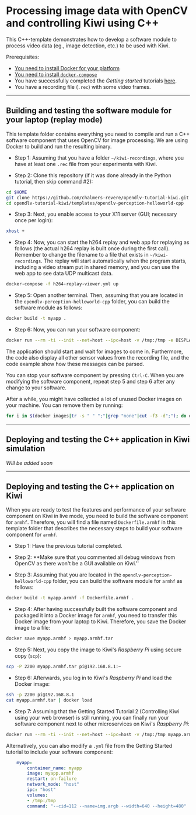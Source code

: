 # Processing image data with OpenCV and controlling Kiwi using C++

This C++-template demonstrates how to develop a software module to process video data (eg., image detection, etc.) to be used with Kiwi.

Prerequisites:
* [You need to install Docker for your platform](https://docs.docker.com/install/linux/docker-ce/debian/#install-docker-ce)
* [You need to install `docker-compose`](https://docs.docker.com/compose/install/#install-compose)
* You have successfully completed the _Getting started_ tutorials [here](https://github.com/chalmers-revere/opendlv-tutorial-kiwi/tree/master).
* You have a recording file (`.rec`) with some video frames.

---

## Building and testing the software module for your laptop (replay mode)

This template folder contains everything you need to compile and run a C++ software component that uses OpenCV for image processing. We are using Docker to build and run the resulting binary.

* Step 1: Assuming that you have a folder `~/kiwi-recordings`, where you have at least one `.rec` file from your experiments with Kiwi.

* Step 2: Clone this repository (if it was done already in the Python tutorial, then skip command #2):
```bash
cd $HOME
git clone https://github.com/chalmers-revere/opendlv-tutorial-kiwi.git
cd opendlv-tutorial-kiwi/templates/opendlv-perception-helloworld-cpp
```

* Step 3: Next, you enable access to your X11 server (GUI; necessary once per login):
```bash
xhost +
```

* Step 4: Now, you can start the h264 replay and web app for replaying as follows (the actual h264 replay is built once during the first call). Remember to change the filename to a file that exists in `~/kiwi-recordings`. The replay will start automatically when the program starts, including a video stream put in shared memory, and you can use the web app to see data UDP multicast data.
```bash
docker-compose -f h264-replay-viewer.yml up
```

* Step 5: Open another terminal. Then, assuming that you are located in the `opendlv-perception-helloworld-cpp` folder, you can build the software module as follows:
```bash
docker build -t myapp .
```

* Step 6: Now, you can run your software component:
```bash
docker run --rm -ti --init --net=host --ipc=host -v /tmp:/tmp -e DISPLAY=$DISPLAY myapp --cid=111 --name=img.argb --width=1280 --height=720 --verbose
```

The application should start and wait for images to come in. Furthermore, the code also display all other sensor values from the recording file, and the code example show how these messages can be parsed.

You can stop your software component by pressing `Ctrl-C`. When you are modifying the software component, repeat step 5 and step 6 after any change to your software.

After a while, you might have collected a lot of unused Docker images on your machine. You can remove them by running:
```bash
for i in $(docker images|tr -s " " ";"|grep "none"|cut -f3 -d";"); do docker rmi -f $i; done
```

---

## Deploying and testing the C++ application in Kiwi simulation

_Will be added soon_

---

## Deploying and testing the C++ application on Kiwi

When you are ready to test the features and performance of your software component on Kiwi in live mode, you need to build the software component for `armhf`. Therefore, you will find a file named `Dockerfile.armhf` in this template folder that describes the necessary steps to build your software component for `armhf`.  

* Step 1: Have the previous tutorial completed.

* Step 2: **Make sure that you commented all debug windows from OpenCV as there won't be a GUI available on Kiwi.''

* Step 3: Assuming that you are located in the `opendlv-perception-helloworld-cpp` folder, you can build the software module for `armhf` as follows:
```bash
docker build -t myapp.armhf -f Dockerfile.armhf .
```

* Step 4: After having successfully built the software component and packaged it into a Docker image for `armhf`, you need to transfer this Docker image from your laptop to Kiwi. Therefore, you save the Docker image to a file:
```bash
docker save myapp.armhf > myapp.armhf.tar
```

* Step 5: Next, you copy the image to Kiwi's *Raspberry Pi* using secure copy (`scp`):
```bash
scp -P 2200 myapp.armhf.tar pi@192.168.8.1:~
```

* Step 6: Afterwards, you log in to Kiwi's *Raspberry Pi* and load the Docker image:
```Bash
ssh -p 2200 pi@192.168.8.1
cat myapp.armhf.tar | docker load
```

* Step 7: Assuming that the Getting Started Tutorial 2 (Controlling Kiwi using your web browser) is still running, you can finally run your software component next to other microservices on Kiwi's *Raspberry Pi*:
```bash
docker run --rm -ti --init --net=host --ipc=host -v /tmp:/tmp myapp.armhf --cid=112 --name=img.argb --width=640 --height=480
```

Alternatively, you can also modify a `.yml` file from the Getting Started tutorial to include your software component:
```yml
    myapp:
        container_name: myapp
        image: myapp.armhf
        restart: on-failure
        network_mode: "host"
        ipc: "host"
        volumes:
        - /tmp:/tmp
        command: "--cid=112 --name=img.argb --width=640 --height=480"
```
